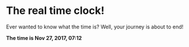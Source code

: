 # The real time clock!

Ever wanted to know what the time is? Well, your journey is about to end!

**The time is Nov 27, 2017, 07:12**